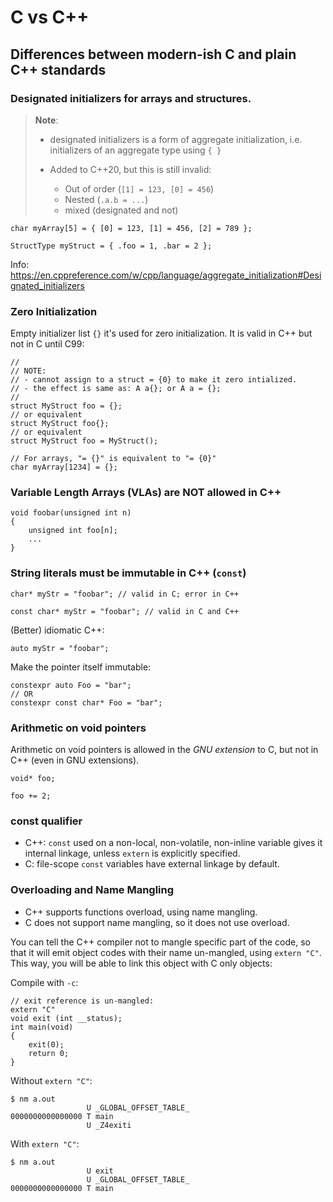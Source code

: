 # C vs C++

## Differences between modern-ish C and plain C++ standards

### Designated initializers for arrays and structures.

> **Note**:
> - designated initializers is a form of aggregate initialization,
>   i.e. initializers of an aggregate type using `{ }`
>
> - Added to C++20, but this is still invalid:
>    * Out of order (`[1] = 123, [0] = 456`)
>    * Nested (`.a.b = ...`)
>    * mixed (designated and not)

```
char myArray[5] = { [0] = 123, [1] = 456, [2] = 789 };

StructType myStruct = { .foo = 1, .bar = 2 };
```

Info: https://en.cppreference.com/w/cpp/language/aggregate_initialization#Designated_initializers

### Zero Initialization

Empty initializer list `{}` it's used for zero initialization.
It is valid in C++ but not in C until C99:
```
//
// NOTE:
// - cannot assign to a struct = {0} to make it zero intialized.
// - the effect is same as: A a{}; or A a = {};
//
struct MyStruct foo = {};
// or equivalent
struct MyStruct foo{};
// or equivalent
struct MyStruct foo = MyStruct();

// For arrays, "= {}" is equivalent to "= {0}"
char myArray[1234] = {};
```

### Variable Length Arrays (VLAs) are NOT allowed in C++
```
void foobar(unsigned int n)
{
    unsigned int foo[n];
    ...
}
```

### String literals must be immutable in C++ (`const`)
```
char* myStr = "foobar"; // valid in C; error in C++

const char* myStr = "foobar"; // valid in C and C++
```

(Better) idiomatic C++:
```
auto myStr = "foobar";
```

Make the pointer itself immutable:
```
constexpr auto Foo = "bar";
// OR
constexpr const char* Foo = "bar";
```

### Arithmetic on void pointers
Arithmetic on void pointers is allowed in the _GNU extension_ to C, but not in C++
(even in GNU extensions).

```
void* foo;

foo += 2;
```

### const qualifier
- C++: `const` used on a non-local, non-volatile, non-inline variable gives it
  internal linkage, unless `extern` is explicitly specified.
- C: file-scope `const` variables have external linkage by default.

### Overloading and Name Mangling
- C++ supports functions overload, using name mangling.
- C does not support name mangling, so it does not use overload.

You can tell the C++ compiler not to mangle specific part of the code, so that
it will emit object codes with their name un-mangled, using `extern "C"`.
This way, you will be able to link this object with C only objects:

Compile with `-c`:
```
// exit reference is un-mangled:
extern "C"
void exit (int __status);
int main(void)
{
    exit(0);
    return 0;
}
```

Without `extern "C"`:
```
$ nm a.out
                 U _GLOBAL_OFFSET_TABLE_
0000000000000000 T main
                 U _Z4exiti
```

With `extern "C"`:
```
$ nm a.out
                 U exit
                 U _GLOBAL_OFFSET_TABLE_
0000000000000000 T main

```
